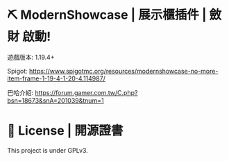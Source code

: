 # ⛏️ ModernShowcase | 展示櫃插件 | 斂財 啟動!
遊戲版本: 1.19.4+

Spigot: https://www.spigotmc.org/resources/modernshowcase-no-more-item-frame-1-19-4-1-20-4.114987/

巴哈介紹: https://forum.gamer.com.tw/C.php?bsn=18673&snA=201039&tnum=1

# 📃 License | 開源證書
This project is under GPLv3.
